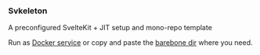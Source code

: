 ### Svkeleton

A preconfigured SvelteKit + JIT setup and mono-repo template

Run as [Docker service] or copy and paste the [barebone dir] where you need. 

[Docker service]:/utils/dev-service/README.md
[barebone dir]:/apps/svelte-kit-bones/README.md
